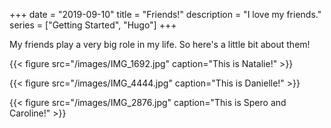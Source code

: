 +++ 
date = "2019-09-10"
title = "Friends!"
description = "I love my friends."
series = ["Getting Started", "Hugo"]
+++

My friends play a very big role in my life. 
So here's a little bit about them!


{{< figure src="/images/IMG_1692.jpg" caption="This is Natalie!" >}}

{{< figure src="/images/IMG_4444.jpg" caption="This is Danielle!" >}}

{{< figure src="/images/IMG_2876.jpg" caption="This is Spero and Caroline!" >}}